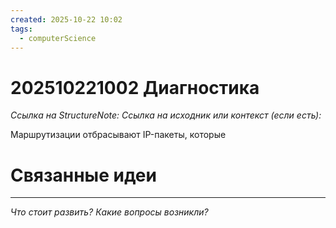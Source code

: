 ```yaml
---
created: 2025-10-22 10:02
tags:
  - computerScience
---
```

# 202510221002 Диагностика

*Ссылка на StructureNote:*
*Ссылка на исходник или контекст (если есть):* 

Маршрутизации отбрасывают IP-пакеты, которые

# Связанные идеи

---

*Что стоит развить? Какие вопросы возникли?*